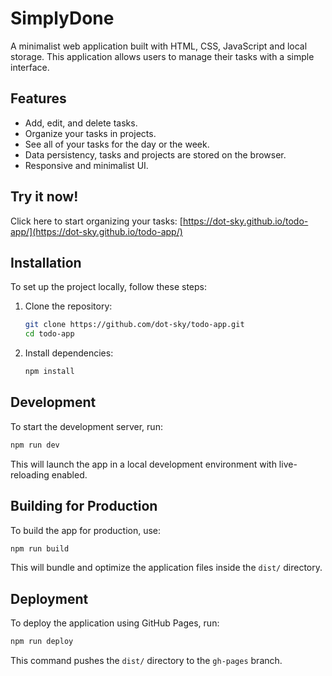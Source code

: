 # SimplyDone

A minimalist web application built with HTML, CSS, JavaScript and local storage. This application allows users to manage their tasks with a simple interface.

## Features

- Add, edit, and delete tasks.
- Organize your tasks in projects.
- See all of your tasks for the day or the week.
- Data persistency, tasks and projects are stored on the browser.
- Responsive and minimalist UI.

## Try it now!

Click here to start organizing your tasks: [https://dot-sky.github.io/todo-app/](https://dot-sky.github.io/todo-app/)

## Installation

To set up the project locally, follow these steps:

1. Clone the repository:

   ```sh
   git clone https://github.com/dot-sky/todo-app.git
   cd todo-app
   ```

2. Install dependencies:
   ```sh
   npm install
   ```

## Development

To start the development server, run:

```sh
npm run dev
```

This will launch the app in a local development environment with live-reloading enabled.

## Building for Production

To build the app for production, use:

```sh
npm run build
```

This will bundle and optimize the application files inside the `dist/` directory.

## Deployment

To deploy the application using GitHub Pages, run:

```sh
npm run deploy
```

This command pushes the `dist/` directory to the `gh-pages` branch.
